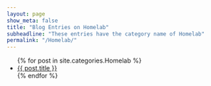 ```yaml
---
layout: page
show_meta: false
title: "Blog Entries on Homelab"
subheadline: "These entries have the category name of Homelab"
permalink: "/Homelab/"
---
```

<ul>
    {% for post in site.categories.Homelab %}
    <li><a href="{{ site.url }}{{ post.url }}">{{ post.title }}</a></li>
    {% endfor %}
</ul>

